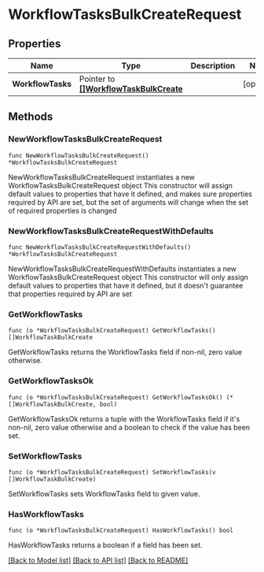 # WorkflowTasksBulkCreateRequest

## Properties

Name | Type | Description | Notes
------------ | ------------- | ------------- | -------------
**WorkflowTasks** | Pointer to [**[]WorkflowTaskBulkCreate**](WorkflowTaskBulkCreate.md) |  | [optional] 

## Methods

### NewWorkflowTasksBulkCreateRequest

`func NewWorkflowTasksBulkCreateRequest() *WorkflowTasksBulkCreateRequest`

NewWorkflowTasksBulkCreateRequest instantiates a new WorkflowTasksBulkCreateRequest object
This constructor will assign default values to properties that have it defined,
and makes sure properties required by API are set, but the set of arguments
will change when the set of required properties is changed

### NewWorkflowTasksBulkCreateRequestWithDefaults

`func NewWorkflowTasksBulkCreateRequestWithDefaults() *WorkflowTasksBulkCreateRequest`

NewWorkflowTasksBulkCreateRequestWithDefaults instantiates a new WorkflowTasksBulkCreateRequest object
This constructor will only assign default values to properties that have it defined,
but it doesn't guarantee that properties required by API are set

### GetWorkflowTasks

`func (o *WorkflowTasksBulkCreateRequest) GetWorkflowTasks() []WorkflowTaskBulkCreate`

GetWorkflowTasks returns the WorkflowTasks field if non-nil, zero value otherwise.

### GetWorkflowTasksOk

`func (o *WorkflowTasksBulkCreateRequest) GetWorkflowTasksOk() (*[]WorkflowTaskBulkCreate, bool)`

GetWorkflowTasksOk returns a tuple with the WorkflowTasks field if it's non-nil, zero value otherwise
and a boolean to check if the value has been set.

### SetWorkflowTasks

`func (o *WorkflowTasksBulkCreateRequest) SetWorkflowTasks(v []WorkflowTaskBulkCreate)`

SetWorkflowTasks sets WorkflowTasks field to given value.

### HasWorkflowTasks

`func (o *WorkflowTasksBulkCreateRequest) HasWorkflowTasks() bool`

HasWorkflowTasks returns a boolean if a field has been set.


[[Back to Model list]](../README.md#documentation-for-models) [[Back to API list]](../README.md#documentation-for-api-endpoints) [[Back to README]](../README.md)


